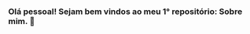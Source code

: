 ### Olá pessoal! Sejam bem vindos ao meu 1° repositório: Sobre mim. 👋

<!--
**Benjuniorofc/Benjuniorofc** is a ✨ _special_ ✨ repository because its `README.md` (this file) appears on your GitHub profile.

- 🏫|Atualmente estudando na ETE Cyl Gallindo;
- 👨🏻‍💻|Cursos: Design - introdução, Operador de micro, Desenvolvimento Pessoal;
- 📚|Curso técnico Desenvolvimento de Sistemas - 1/3 EM;
- 🌎|Mora em Buíque/PE;
- 😛|16 year;
- ✉️|Email comercial:
- ben.jr.santos.bs.official
